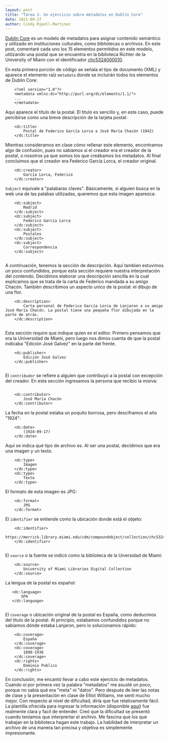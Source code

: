 ```yaml
---
layout: post
title: "Tarea 3. Un ejercicio sobre metadatos en Dublin Core"
date: 2021-09-27
author: Cindy Ripoll-Martinez 
---
```


[Dublin Core](https://es.wikipedia.org/wiki/Dublin_Core) es un modelo de metadatos para asignar contenido semántico y utilizado en instituciones culturales, como bibliotecas o archivos. En este post, comentaré cada uno los 15 elementos permitidos en este modelo, utilizando una postal que se encuentra en la biblioteca Richter de la University of Miami con el identificador [chc5324000010](https://merrick.library.miami.edu/cdm/compoundobject/collection/chc5324/id/31/rec/19).


En esta primera porción de código se señala el tipo de documento (XML) y aparece el elemento raíz `metadata` donde se incluirán todos los elementos de Dublin Core:

```
    <?xml version="1.0"?>
    <metadata xmlns:dc="http://purl.org/dc/elements/1.1/">
    ...
    </metadata>
```

Aquí aparece el título de la postal. El titulo es sencillo y, en este caso, puede percibirse como una breve descripción de la tarjeta postal:

```
    <dc:title> 
        Postal de Federico García Lorca a José María Chacón (1942)
    </dc:title>
```

Mientras consideramos en clase cómo rellenar este elemento, encontramos algo de confusión, pues no sabíamos si el creador era el creador de la postal, o nosotros ya que somos los que creábamos los metadatos. Al final concluimos que el creador era Federico García Lorca, el creador original.

```
    <dc:creator> 
        García Lorca, Federico
    </dc:creator>
```

`Subject` equivale a "palabaras claves". Básicamente, si alguien busca en la web una de las palabas utilizadas, queremos que esta imagen aparezca:

```
    <dc:subject> 
        Madrid
    </dc:subject>
    <dc:subject> 
        Federico García Lorca
    </dc:subject>
    <dc:subject> 
        Postales
    </dc:subject>
    <dc:subject> 
        Correspondencia
    </dc:subject>
    
```

A continuación, tenemos la sección de descripción. Aquí tambien estuvimos un poco confundidos, porque esta sección requiere nuestra interpretación del contenido. 
Decidimos elaborar una descripción sencilla en la cual explicamos que se trata de la carta de Federico mandada a su amigo Chacón. También describimos un aspecto unico de la postal: el dibujo de una flor.

```
    <dc:description> 
        Carta personal de Federico García Lorca de Lanjaron a su amigo José María Chacón. La postal tiene una pequeña flor dibujada en la parte de atrás.
    </dc:description>
    
```

Esta sección require que indique quien es el editor. Primero pensamos que era la Universidad de Miami, pero luego nos dimos cuenta de que la postal indicaba "Edición José Galvez" en la parte del frente.

```
    <dc:publisher> 
        Edición José Galvez
    </dc:publisher>
    
```

El `contribudor` se refiere a alguien que contribuyó a la postal con excepción del creador. En esta sección ingresamos la persona que recibío la misiva:

```

    <dc:contributor> 
        José María Chacón
    </dc:contributor>
```

La fecha en la postal estaba un poquito borrosa, pero desciframos el año "1924":

```
    <dc:date> 
        (1924-09-17)
    </dc:date>
```

Aquí se indica qué tipo de archivo es. Al ser una postal, decídimos que era una imagen y un texto. 

```
    <dc:type> 
        Imagen
    </dc:type>
    <dc:type> 
        Texto
    </dc:type> 
```

El formato de esta imagen es JPG:

```
    <dc:format> 
        JPG
    </dc:format>    
```

El `identifier` se entiende como la ubicación donde está el objeto: 

```
    <dc:identifier> 
        https://merrick.library.miami.edu/cdm/compoundobject/collection/chc5324/id/31/rec/19
    </dc:identifier>
   
```

El `source` o la fuente se indicó como la biblioteca de la Uiversidad de Miami:

```
    <dc:source> 
        University of Miami Libraries Digital Collection
    </dc:source>
 ```
 
 La lengua de la postal es español:
 
 ```
    <dc:language> 
        SPA
    </dc:language>
    
```

El `coverage` o ubicación original de la postal es España, como deducimos del título de la postal. Al principio, estabamos confundidos porque no sabíamos dónde estaba Lanjaron, pero lo solucionamos rápido:

```
    <dc:coverage> 
        España
    </dc:coverage>
    <dc:coverage> 
        1898-1936
    </dc:coverage>
    <dc:rights> 
        Dominio Publico
    </dc:rights>
```

En conclusión, me encantó llevar a cabo este ejercicio de metadatos. Cuando oí por primera vez la palabra "metadatos" me asusté un poco, porque no sabía qué era "meta" ni "datos". Pero después de leer las notas de clase y la presentación en clase de Elliot Williams, me sentí mucho mejor. Con respecto al nivel de dificultad, diría que fue relativamente fácil. La plantilla ofrecida para ingresar la información (disponible [aquí](http://metadataetc.org/dctemplate.php)) fue realmente clara y facíl de entender. Creó que la dificultad se presentó cuando teníamos que interprertar el archivo. Me fascina que los que trabajan en la biblioteca hagan este trabajo. La habilidad de interpretar un archivo de una manera tan precisa y objetiva es simplemente impresionante. 
